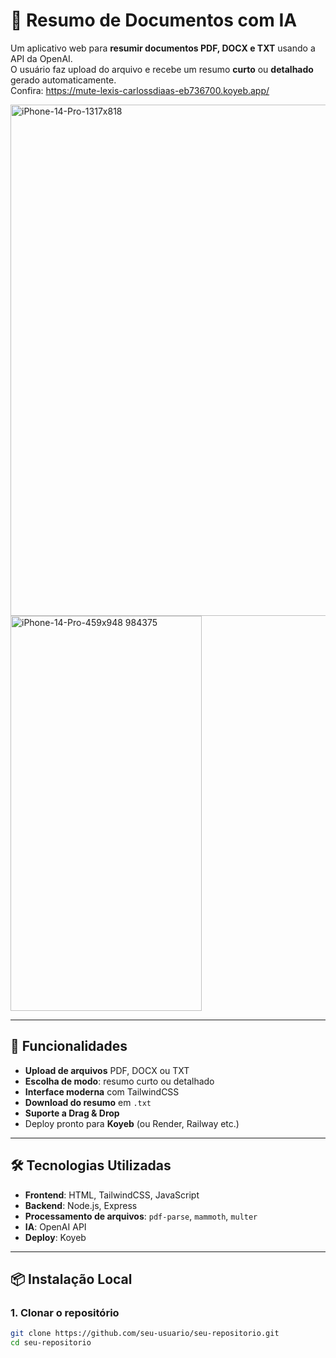 # 📄 Resumo de Documentos com IA

Um aplicativo web para **resumir documentos PDF, DOCX e TXT** usando a API da OpenAI.  
O usuário faz upload do arquivo e recebe um resumo **curto** ou **detalhado** gerado automaticamente. <br>
Confira: https://mute-lexis-carlossdiaas-eb736700.koyeb.app/

<img width="1317" height="818" alt="iPhone-14-Pro-1317x818" src="https://github.com/user-attachments/assets/f1248b12-88e1-4f70-b3a2-393748891225" />
<img width="306" height="632" alt="iPhone-14-Pro-459x948 984375" src="https://github.com/user-attachments/assets/bfdcfdaa-3985-4797-9ee0-1a3946f54e4b" />



---

## 🚀 Funcionalidades

- **Upload de arquivos** PDF, DOCX ou TXT
- **Escolha de modo**: resumo curto ou detalhado
- **Interface moderna** com TailwindCSS
- **Download do resumo** em `.txt`
- **Suporte a Drag & Drop**
- Deploy pronto para **Koyeb** (ou Render, Railway etc.)

---

## 🛠️ Tecnologias Utilizadas

- **Frontend**: HTML, TailwindCSS, JavaScript
- **Backend**: Node.js, Express
- **Processamento de arquivos**: `pdf-parse`, `mammoth`, `multer`
- **IA**: OpenAI API
- **Deploy**: Koyeb

---

## 📦 Instalação Local

### 1. Clonar o repositório
```bash
git clone https://github.com/seu-usuario/seu-repositorio.git
cd seu-repositorio
